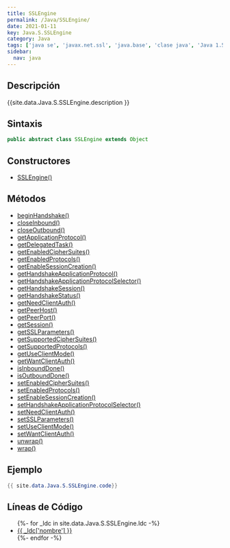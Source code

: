 ```yaml
---
title: SSLEngine
permalink: /Java/SSLEngine/
date: 2021-01-11
key: Java.S.SSLEngine
category: Java
tags: ['java se', 'javax.net.ssl', 'java.base', 'clase java', 'Java 1.5']
sidebar: 
  nav: java
---
```


## Descripción
{{site.data.Java.S.SSLEngine.description }}

## Sintaxis
~~~java
public abstract class SSLEngine extends Object
~~~

## Constructores
* [SSLEngine()](/Java/SSLEngine/SSLEngine/)

## Métodos
* [beginHandshake()](/Java/SSLEngine/beginHandshake)
* [closeInbound()](/Java/SSLEngine/closeInbound)
* [closeOutbound()](/Java/SSLEngine/closeOutbound)
* [getApplicationProtocol()](/Java/SSLEngine/getApplicationProtocol)
* [getDelegatedTask()](/Java/SSLEngine/getDelegatedTask)
* [getEnabledCipherSuites()](/Java/SSLEngine/getEnabledCipherSuites)
* [getEnabledProtocols()](/Java/SSLEngine/getEnabledProtocols)
* [getEnableSessionCreation()](/Java/SSLEngine/getEnableSessionCreation)
* [getHandshakeApplicationProtocol()](/Java/SSLEngine/getHandshakeApplicationProtocol)
* [getHandshakeApplicationProtocolSelector()](/Java/SSLEngine/getHandshakeApplicationProtocolSelector)
* [getHandshakeSession()](/Java/SSLEngine/getHandshakeSession)
* [getHandshakeStatus()](/Java/SSLEngine/getHandshakeStatus)
* [getNeedClientAuth()](/Java/SSLEngine/getNeedClientAuth)
* [getPeerHost()](/Java/SSLEngine/getPeerHost)
* [getPeerPort()](/Java/SSLEngine/getPeerPort)
* [getSession()](/Java/SSLEngine/getSession)
* [getSSLParameters()](/Java/SSLEngine/getSSLParameters)
* [getSupportedCipherSuites()](/Java/SSLEngine/getSupportedCipherSuites)
* [getSupportedProtocols()](/Java/SSLEngine/getSupportedProtocols)
* [getUseClientMode()](/Java/SSLEngine/getUseClientMode)
* [getWantClientAuth()](/Java/SSLEngine/getWantClientAuth)
* [isInboundDone()](/Java/SSLEngine/isInboundDone)
* [isOutboundDone()](/Java/SSLEngine/isOutboundDone)
* [setEnabledCipherSuites()](/Java/SSLEngine/setEnabledCipherSuites)
* [setEnabledProtocols()](/Java/SSLEngine/setEnabledProtocols)
* [setEnableSessionCreation()](/Java/SSLEngine/setEnableSessionCreation)
* [setHandshakeApplicationProtocolSelector()](/Java/SSLEngine/setHandshakeApplicationProtocolSelector)
* [setNeedClientAuth()](/Java/SSLEngine/setNeedClientAuth)
* [setSSLParameters()](/Java/SSLEngine/setSSLParameters)
* [setUseClientMode()](/Java/SSLEngine/setUseClientMode)
* [setWantClientAuth()](/Java/SSLEngine/setWantClientAuth)
* [unwrap()](/Java/SSLEngine/unwrap)
* [wrap()](/Java/SSLEngine/wrap)

## Ejemplo
~~~java
{{ site.data.Java.S.SSLEngine.code}}
~~~

## Líneas de Código
<ul>
{%- for _ldc in site.data.Java.S.SSLEngine.ldc -%}
   <li>
       <a href="{{_ldc['url'] }}">{{ _ldc['nombre'] }}</a>
   </li>
{%- endfor -%}
</ul>
